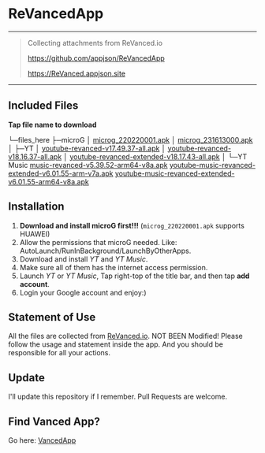 # ReVancedApp

---

> Collecting attachments from ReVanced.io
>
> https://github.com/appjson/ReVancedApp
>
> https://ReVanced.appjson.site

---

## Included Files

**Tap file name to download**

└─files_here
    ├─microG
    │      [microg_220220001.apk](./files_here/microG/microg_220220001.apk)
    │      [microg_231613000.apk](./files_here/microG/microg_231613000.apk)
    │
    ├─YT
    │      [youtube-revanced-v17.49.37-all.apk](./files_here/YT/youtube-revanced-v17.49.37-all.apk)
    │      [youtube-revanced-v18.16.37-all.apk](./files_here/YT/youtube-revanced-v18.16.37-all.apk)
    │      [youtube-revanced-extended-v18.17.43-all.apk](./files_here/YT/youtube-revanced-extended-v18.17.43-all.apk)
    │
    └─YT Music
            [music-revanced-v5.39.52-arm64-v8a.apk](./files_here/YT%20Music/music-revanced-v5.39.52-arm64-v8a.apk)
            [youtube-music-revanced-extended-v6.01.55-arm-v7a.apk](./files_here/YT%20Music/youtube-music-revanced-extended-v6.01.55-arm-v7a.apk)
            [youtube-music-revanced-extended-v6.01.55-arm64-v8a.apk](./files_here/YT%20Music/youtube-music-revanced-extended-v6.01.55-arm64-v8a.apk)


## Installation

1. **Download and install microG first!!!** (`microg_220220001.apk` supports HUAWEI)
2. Allow the permissions that microG needed. Like: AutoLaunch/RunInBackground/LaunchByOtherApps.
3. Download and install _YT_ and _YT Music_.
4. Make sure all of them has the internet access permission.
5. Launch _YT_ or _YT Music_, Tap right-top of the title bar, and then tap **add account**.
6. Login your Google account and enjoy:)

## Statement of Use

All the files are collected from [ReVanced.io](https://revanced.io/YouTube). NOT BEEN Modified!
Please follow the usage and statement inside the app. And you should be responsible for all your actions.

## Update

I'll update this repository if I remember.
Pull Requests are welcome.

## Find Vanced App?

Go here: [VancedApp]("https://github.com/appjson/VancedApp")
